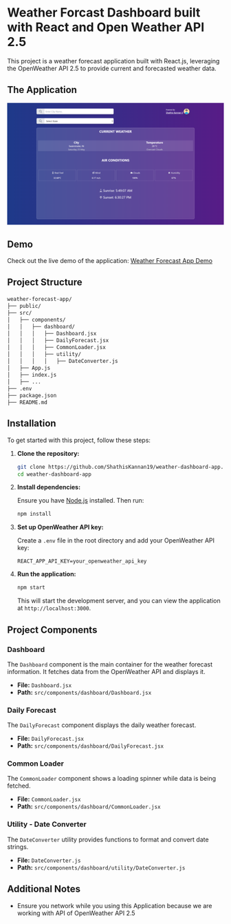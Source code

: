 # Weather Forcast Dashboard built with React and Open Weather API 2.5

This project is a weather forecast application built with React.js, leveraging the OpenWeather API 2.5 to provide current and forecasted weather data.

## The Application

![Weather Forecast App Screenshot](public/ApplicationImage.png)

## Demo

Check out the live demo of the application: [Weather Forecast App Demo](https://shanofre-weather-app.netlify.app/)


## Project Structure

```plaintext
weather-forecast-app/
├── public/
├── src/
│   ├── components/
│   │   ├── dashboard/
│   │   │   ├── Dashboard.jsx
│   │   │   ├── DailyForecast.jsx
│   │   │   ├── CommonLoader.jsx
│   │   │   ├── utility/
│   │   │   │   ├── DateConverter.js
│   ├── App.js
│   ├── index.js
│   ├── ...
├── .env
├── package.json
├── README.md
```

## Installation

To get started with this project, follow these steps:

1. **Clone the repository:**

    ```bash
    git clone https://github.com/ShathisKannan19/weather-dashboard-app.git
    cd weather-dashboard-app
    ```

2. **Install dependencies:**

    Ensure you have [Node.js](https://nodejs.org/) installed. Then run:

    ```bash
    npm install
    ```

3. **Set up OpenWeather API key:**

    Create a `.env` file in the root directory and add your OpenWeather API key:

    ```env
    REACT_APP_API_KEY=your_openweather_api_key
    ```

4. **Run the application:**

    ```bash
    npm start
    ```

    This will start the development server, and you can view the application at `http://localhost:3000`.

## Project Components

### Dashboard

The `Dashboard` component is the main container for the weather forecast information. It fetches data from the OpenWeather API and displays it.

- **File:** `Dashboard.jsx`
- **Path:** `src/components/dashboard/Dashboard.jsx`

### Daily Forecast

The `DailyForecast` component displays the daily weather forecast.

- **File:** `DailyForecast.jsx`
- **Path:** `src/components/dashboard/DailyForecast.jsx`

### Common Loader

The `CommonLoader` component shows a loading spinner while data is being fetched.

- **File:** `CommonLoader.jsx`
- **Path:** `src/components/dashboard/CommonLoader.jsx`

### Utility - Date Converter

The `DateConverter` utility provides functions to format and convert date strings.

- **File:** `DateConverter.js`
- **Path:** `src/components/dashboard/utility/DateConverter.js`

## Additional Notes

- Ensure you network while you using this Application because we are working with API of OpenWeather API 2.5